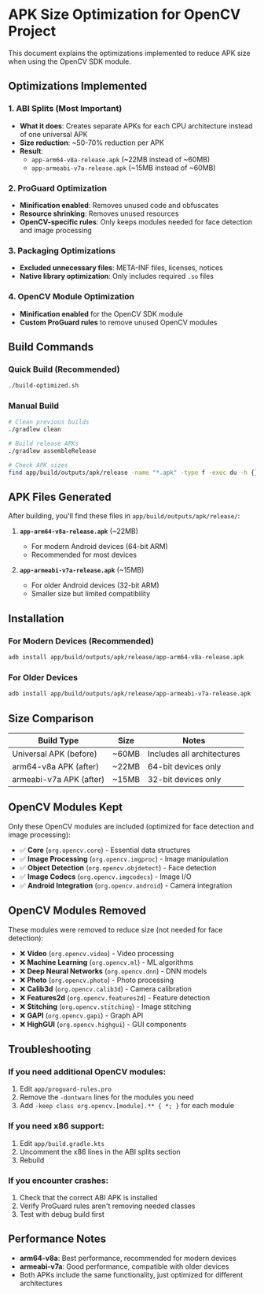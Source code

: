 # APK Size Optimization for OpenCV Project

This document explains the optimizations implemented to reduce APK size when using the OpenCV SDK module.

## Optimizations Implemented

### 1. ABI Splits (Most Important)
- **What it does**: Creates separate APKs for each CPU architecture instead of one universal APK
- **Size reduction**: ~50-70% reduction per APK
- **Result**: 
  - `app-arm64-v8a-release.apk` (~22MB instead of ~60MB)
  - `app-armeabi-v7a-release.apk` (~15MB instead of ~60MB)

### 2. ProGuard Optimization
- **Minification enabled**: Removes unused code and obfuscates
- **Resource shrinking**: Removes unused resources
- **OpenCV-specific rules**: Only keeps modules needed for face detection and image processing

### 3. Packaging Optimizations
- **Excluded unnecessary files**: META-INF files, licenses, notices
- **Native library optimization**: Only includes required `.so` files

### 4. OpenCV Module Optimization
- **Minification enabled** for the OpenCV SDK module
- **Custom ProGuard rules** to remove unused OpenCV modules

## Build Commands

### Quick Build (Recommended)
```bash
./build-optimized.sh
```

### Manual Build
```bash
# Clean previous builds
./gradlew clean

# Build release APKs
./gradlew assembleRelease

# Check APK sizes
find app/build/outputs/apk/release -name "*.apk" -type f -exec du -h {} \;
```

## APK Files Generated

After building, you'll find these files in `app/build/outputs/apk/release/`:

1. **`app-arm64-v8a-release.apk`** (~22MB)
   - For modern Android devices (64-bit ARM)
   - Recommended for most devices

2. **`app-armeabi-v7a-release.apk`** (~15MB)
   - For older Android devices (32-bit ARM)
   - Smaller size but limited compatibility

## Installation

### For Modern Devices (Recommended)
```bash
adb install app/build/outputs/apk/release/app-arm64-v8a-release.apk
```

### For Older Devices
```bash
adb install app/build/outputs/apk/release/app-armeabi-v7a-release.apk
```

## Size Comparison

| Build Type | Size | Notes |
|------------|------|-------|
| Universal APK (before) | ~60MB | Includes all architectures |
| arm64-v8a APK (after) | ~22MB | 64-bit devices only |
| armeabi-v7a APK (after) | ~15MB | 32-bit devices only |

## OpenCV Modules Kept

Only these OpenCV modules are included (optimized for face detection and image processing):

- ✅ **Core** (`org.opencv.core`) - Essential data structures
- ✅ **Image Processing** (`org.opencv.imgproc`) - Image manipulation
- ✅ **Object Detection** (`org.opencv.objdetect`) - Face detection
- ✅ **Image Codecs** (`org.opencv.imgcodecs`) - Image I/O
- ✅ **Android Integration** (`org.opencv.android`) - Camera integration

## OpenCV Modules Removed

These modules were removed to reduce size (not needed for face detection):

- ❌ **Video** (`org.opencv.video`) - Video processing
- ❌ **Machine Learning** (`org.opencv.ml`) - ML algorithms
- ❌ **Deep Neural Networks** (`org.opencv.dnn`) - DNN models
- ❌ **Photo** (`org.opencv.photo`) - Photo processing
- ❌ **Calib3d** (`org.opencv.calib3d`) - Camera calibration
- ❌ **Features2d** (`org.opencv.features2d`) - Feature detection
- ❌ **Stitching** (`org.opencv.stitching`) - Image stitching
- ❌ **GAPI** (`org.opencv.gapi`) - Graph API
- ❌ **HighGUI** (`org.opencv.highgui`) - GUI components

## Troubleshooting

### If you need additional OpenCV modules:
1. Edit `app/proguard-rules.pro`
2. Remove the `-dontwarn` lines for the modules you need
3. Add `-keep class org.opencv.[module].** { *; }` for each module

### If you need x86 support:
1. Edit `app/build.gradle.kts`
2. Uncomment the x86 lines in the ABI splits section
3. Rebuild

### If you encounter crashes:
1. Check that the correct ABI APK is installed
2. Verify ProGuard rules aren't removing needed classes
3. Test with debug build first

## Performance Notes

- **arm64-v8a**: Best performance, recommended for modern devices
- **armeabi-v7a**: Good performance, compatible with older devices
- Both APKs include the same functionality, just optimized for different architectures 